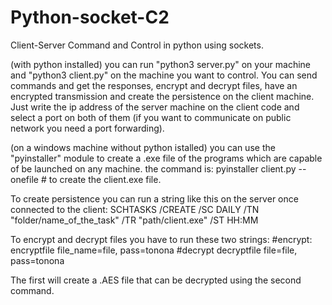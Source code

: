 # Python-socket-C2
Client-Server Command and Control in python using sockets.


(with python installed)
you can run "python3 server.py" on your machine and "python3 client.py" on the machine you want to control.
You can send commands and get the responses, encrypt and decrypt files, have an encrypted transmission and create the persistence on the client machine.
Just write the ip address of the server machine on the client code and select a port on both of them (if you want to communicate on public network you need a port forwarding).

(on a windows machine without python istalled)
you can use the "pyinstaller" module to create a .exe file of the programs which are capable of be launched on any machine.
the command is:
pyinstaller client.py --onefile        # to create the client.exe file.


To create persistence you can run a string like this on the server once connected to the client:
SCHTASKS /CREATE /SC DAILY /TN "folder/name_of_the_task" /TR "path/client.exe" /ST HH:MM


To encrypt and decrypt files you have to run these two strings:
#encrypt:
encryptfile file_name=file, pass=tonona
#decrypt
decryptfile file=file, pass=tonona

The first will create a .AES file that can be decrypted using the second command.

